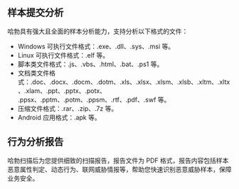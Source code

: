 ## 样本提交分析
哈勃具有强大且全面的样本分析能力，支持分析以下格式的文件：
- Windows 可执行文件格式：.exe、.dll、.sys、.msi 等。
- Linux 可执行文件格式：.elf 等。
- 脚本类文件格式：.js、.vbs、.html、.bat、.ps1 等。
- 文档类文件格式：.doc、.docx、.docm、.dotm、.xls、.xlsx、.xlsm、.xlsb、.xltm、.xltx、.xlam、.ppt、.pptx、.potx、
.ppsx、.pptm、.potm、.ppsm、.rtf、.pdf、.swf 等。
- 压缩文件格式：.rar、.zip、.7z 等。
- Android 应用格式：.apk 等。

## 行为分析报告
哈勃扫描后为您提供细致的扫描报告，报告文件为 PDF 格式，报告内容包括样本恶意属性判定、动态行为、联网威胁情报等，帮助您快速识别恶意威胁样本，保障业务安全。
